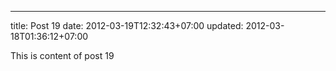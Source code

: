 ---
title: Post 19
date: 2012-03-19T12:32:43+07:00
updated: 2012-03-18T01:36:12+07:00

This is content of post 19